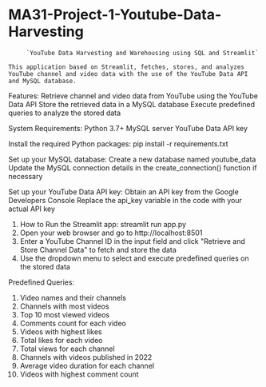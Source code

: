 # MA31-Project-1-Youtube-Data-Harvesting
         `YouTube Data Harvesting and Warehousing using SQL and Streamlit`

    This application based on Streamlit, fetches, stores, and analyzes YouTube channel and video data with the use of the YouTube Data API and MySQL database.

Features:
    Retrieve channel and video data from YouTube using the YouTube Data API
    Store the retrieved data in a MySQL database
    Execute predefined queries to analyze the stored data

System Requirements:
    Python 3.7+
    MySQL server
    YouTube Data API key

Install the required Python packages: 
           pip install -r requirements.txt

Set up your MySQL database: 
     Create a new database named youtube_data
     Update the MySQL connection details in the create_connection() function if necessary

Set up your YouTube Data API key: 
      Obtain an API key from the Google Developers Console
      Replace the api_key variable in the code with your actual API key

1.	How to Run the Streamlit app: 
              streamlit run app.py
2.	Open your web browser and go to http://localhost:8501
3.	Enter a YouTube Channel ID in the input field and click "Retrieve and Store Channel Data" to fetch and store the data
4.	Use the dropdown menu to select and execute predefined queries on the stored data

Predefined Queries:
  1.	Video names and their channels
  2.	Channels with most videos
  3.	Top 10 most viewed videos
  4.	Comments count for each video
  5.	Videos with highest likes
  6.	Total likes for each video
  7.	Total views for each channel
  8.	Channels with videos published in 2022
  9.	Average video duration for each channel
  10.	Videos with highest comment count
